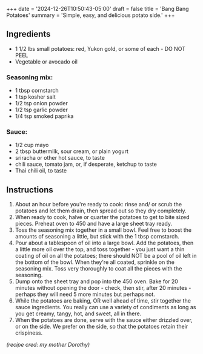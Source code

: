 +++
date = '2024-12-26T10:50:43-05:00'
draft = false
title = 'Bang Bang Potatoes'
summary = 'Simple, easy, and delicious potato side.'
+++
## Ingredients

- 1 1/2 lbs small potatoes: red, Yukon gold, or some of each - DO NOT PEEL
- Vegetable or avocado oil

### Seasoning mix:
- 1 tbsp cornstarch
- 1 tsp kosher salt
- 1/2 tsp onion powder
- 1/2 tsp garlic powder
- 1/4 tsp smoked paprika

### Sauce:
- 1/2 cup mayo
- 2 tbsp buttermilk, sour cream, or plain yogurt
- sriracha or other hot sauce, to taste
- chili sauce, tomato jam, or, if desperate, ketchup to taste
- Thai chili oil, to taste

## Instructions

1. About an hour before you're ready to cook: rinse and/ or scrub the potatoes and let them drain, then spread out so they dry completely.
2. When ready to cook, halve or quarter the potatoes to get to bite sized pieces. Preheat oven to 450 and have a large sheet tray ready.
3. Toss the seasoning mix together in a small bowl. Feel free to boost the amounts of seasoning a little, but stick with the 1 tbsp cornstarch.
4. Pour about a tablespoon of oil into a large bowl. Add the potatoes, then a little more oil over the top, and toss together - you just want a thin coating of oil on all the potatoes; there should NOT be a pool of oil left in the bottom of the bowl. When they're all coated, sprinkle on the seasoning mix. Toss very thoroughly to coat all the pieces with the seasoning.
5. Dump onto the sheet tray and pop into the 450 oven. Bake for 20 minutes without opening the door - check, then stir, after 20 minutes - perhaps they will need 5 more minutes but perhaps not.
6. While the potatoes are baking, OR well ahead of time, stir together the sauce ingredients. You really can use a variety of condiments as long as you get creamy, tangy, hot, and sweet, all in there. 
7. When the potatoes are done, serve with the sauce either drizzled over, or on the side. We prefer on the side, so that the potatoes retain their crispiness.

*(recipe cred: my mother Dorothy)*